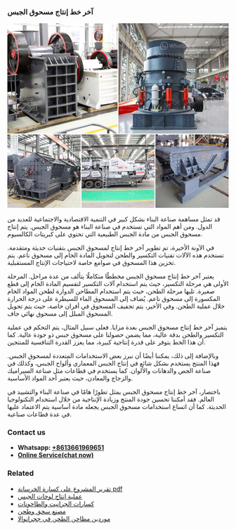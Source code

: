 <h3>آخر خط إنتاج مسحوق الجبس</h3><img src='1701746173.jpg' alt=''><p>قد تمثل مساهمة صناعة البناء بشكل كبير في التنمية الاقتصادية والاجتماعية للعديد من الدول. ومن أهم المواد التي تستخدم في صناعة البناء هو مسحوق الجبس. يتم إنتاج مسحوق الجبس من مادة الجبس الطبيعية التي تحتوي على كبريتات الكالسيوم.</p><p>في الآونة الأخيرة، تم تطوير آخر خط إنتاج لمسحوق الجبس بتقنيات حديثة ومتقدمة. تستخدم هذه الآلات تقنيات التكسير والطحن لتحويل المادة الخام إلى مسحوق ناعم. يتم تخزين هذا المسحوق في صوامع خاصة لاحتياجات الإنتاج المستقبلية.</p><p>يعتبر آخر خط إنتاج مسحوق الجبس مخططًا متكاملًا يتألف من عدة مراحل. المرحلة الأولى هي مرحلة التكسير، حيث يتم استخدام آلات التكسير لتقسيم المادة الخام إلى قطع صغيرة. تليها مرحلة الطحن، حيث يتم استخدام المطاحن الدوارة لطحن المواد الخام المكسورة إلى مسحوق ناعم. يُضاف إلى المسحوق الماء للسيطرة على درجة الحرارة خلال عملية الطحن. وفي الأخير، يتم تجفيف المسحوق في أفران خاصة، حيث يتم تحويل المسحوق المبلل إلى مسحوق نهائي جاف.</p><p>يتميز آخر خط إنتاج مسحوق الجبس بعدة مزايا. فعلى سبيل المثال، يتم التحكم في عملية التكسير والطحن بدقة عالية، مما يضمن حصولنا على مسحوق جبس ذو جودة عالية. كما أن هذا الخط يتوفر على قدرة إنتاجية كبيرة، مما يعزز القدرة التنافسية للمنتجين.</p><p>وبالإضافة إلى ذلك، يمكننا أيضًا أن نبرز بعض الاستخدامات المتعددة لمسحوق الجبس. فهذا المنتج يستخدم بشكل شائع في إنتاج الجبس المعماري وألواح الجبس، وكذلك في صناعة الجص والدهانات والألوان. كما يستخدم في قطاعات مثل صناعة السيراميك والزجاج والمعادن، حيث يعتبر أحد المواد الأساسية.</p><p>باختصار، آخر خط إنتاج مسحوق الجبس يمثل تطورًا هامًا في صناعة البناء والتشييد في العالم. فقد أمكننا تحسين جودة المنتج وزيادة الإنتاجية من خلال استخدام التكنولوجيا الحديثة. كما أن اتساع استخدامات مسحوق الجبس يجعله مادة أساسية يتم الاعتماد عليها في عدة قطاعات صناعية.</p><h3>Contact us</h3><ul><li><strong>Whatsapp:&nbsp;<a href="https://wa.me/8613661969651">+8613661969651</a></strong></li><li><a href="https://swt.shibang-china.com/?git&amp;zhl&amp;آخر خط إنتاج مسحوق الجبس"><strong>Online Service(chat now)</strong></a></li></ul><h3>Related</h3><ul><li><a href='تقرير المشروع على كسارة الخرسانة pdf.md'>تقرير المشروع على كسارة الخرسانة pdf</a></li><li><a href='عملية إنتاج لوحات الجبس.md'>عملية إنتاج لوحات الجبس</a></li><li><a href='كسارات الجرانيت والطاحونات.md'>كسارات الجرانيت والطاحونات</a></li><li><a href='مصنع سحق وطحن.md'>مصنع سحق وطحن</a></li><li><a href='موردين مطاحن الطحن في ججرانوالا.md'>موردين مطاحن الطحن في ججرانوالا</a></li></ul>